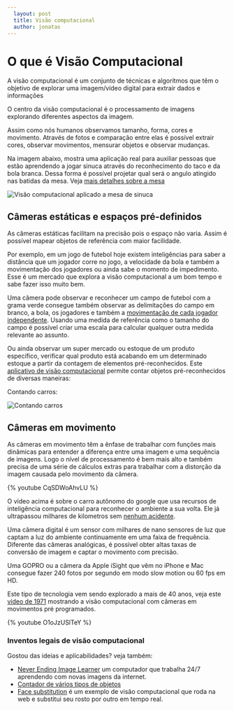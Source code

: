 ```yaml
---
  layout: post
  title: Visão computacional
  author: jonatas
---
```


# O que é Visão Computacional

A visão computacional é um conjunto de técnicas e algorítmos que têm o objetivo de explorar uma imagem/vídeo digital para extrair dados e informações 

O centro da visão computacional é o processamento de imagens explorando diferentes aspectos da imagem.

Assim como nós humanos observamos tamanho, forma, cores e movimento. Através de fotos e comparação entre elas é possível extrair cores, observar movimentos, mensurar objetos e observar mudanças.

Na imagem abaixo, mostra uma aplicação real para auxiliar pessoas que estão aprendendo a jogar sinuca através do reconhecimento do taco e da bola branca. Dessa forma é possível projetar qual será o angulo atingido nas batidas da mesa. Veja [mais detalhes sobre a mesa](http://makerfairelisbon.com/en/2014/09/03/pool-live-aid.html)

![Visão computacional aplicado a mesa de sinuca](http://makerfairelisbon.com/assets/images/poolliveaid.jpg)

## Câmeras estáticas e espaços pré-definidos

As câmeras estáticas facilitam na precisão pois o espaço não varia. Assim é possível mapear objetos de referência com maior facilidade.

Por exemplo, em um jogo de futebol hoje existem inteligências para saber a distância que um jogador corre no jogo, a velocidade da bola e também a movimentação dos jogadores ou ainda sabe o momento de impedimento. Esse é um mercado que explora a visão computacional a um bom tempo e sabe fazer isso muito bem.

Uma câmera pode observar e reconhecer um campo de futebol com a grama verde consegue também observar as delimitações do campo em branco, a bola, os jogadores e também a [movimentação de cada jogador independente](https://www.youtube.com/results?search_query=soccer+player+tracking).  Usando uma medida de referência como o tamanho do campo é possível criar uma escala para calcular qualquer outra medida relevante ao assunto.  

Ou ainda observar um super mercado ou estoque de um produto específico, verificar qual produto está acabando em um determinado estoque a partir da contagem de elementos pré-reconhecidos. Este [aplicativo de visão computacional](http://countingsoftware.biz/) permite contar objetos pré-reconhecidos de diversas maneiras:

Contando carros:

![Contando carros](http://countingsoftware.biz/images/slide05.jpg)


## Câmeras em movimento

As câmeras em movimento têm a ênfase de trabalhar com funções mais dinâmicas para entender a diferença entre uma imagem e uma sequência de imagens. Logo o nível de processamento é bem mais alto e também precisa de uma série de cálculos extras para trabalhar com a distorção da imagem causada pelo movimento da câmera.

{% youtube CqSDWoAhvLU %}

O vídeo acima é sobre o carro autônomo do google que usa recursos de inteligência computacional para reconhecer o ambiente a sua volta. Ele já ultrapassou milhares de kilometros sem [nenhum acidente](http://googleblog.blogspot.co.uk/2014/04/the-latest-chapter-for-self-driving-car.html).

Uma câmera digital é um sensor com milhares de nano sensores de luz que captam a luz do ambiente continuamente em uma faixa de frequência. Diferente das câmeras analógicas, é possível obter altas taxas de conversão de imagem e captar o movimento com precisão.

Uma GOPRO ou a câmera da Apple iSight que vêm no iPhone e Mac consegue fazer 240 fotos por segundo em modo slow motion ou 60 fps em HD.

Este tipo de tecnologia vem sendo explorado a mais de 40 anos, veja este [vídeo de 1971](https://www.youtube.com/watch?v=O1oJzUSlTeY) mostrando a visão computacional com câmeras em movimentos pré programados.

{% youtube O1oJzUSlTeY %}

### Inventos legais de visão computacional

Gostou das ideias e aplicabilidades? veja também:

* [Never Ending Image Learner](http://www.computervisiononline.com/blog/never-ending-image-learner) um computador que trabalha 24/7 aprendendo com novas imagens da internet.
* [Contador de vários tipos de objetos](http://countingsoftware.biz)
* [Face substitution](http://auduno.github.io/clmtrackr/examples/facesubstitution.html) é um exemplo de visão computacional que roda na web e substitui seu rosto por outro em tempo real.

